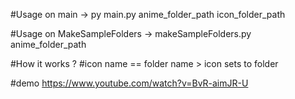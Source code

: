 #Usage on main -> py main.py anime_folder_path icon_folder_path

#Usage on MakeSampleFolders -> makeSampleFolders.py anime_folder_path

#How it works ?
#icon name == folder name > icon sets to folder

#demo
https://www.youtube.com/watch?v=BvR-aimJR-U